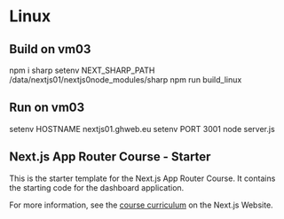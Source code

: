 # Linux

## Build on vm03

npm i sharp
setenv NEXT_SHARP_PATH /data/nextjs01/nextjs0node_modules/sharp
npm run build_linux

## Run on vm03

setenv HOSTNAME nextjs01.ghweb.eu
setenv PORT 3001
node server.js


## Next.js App Router Course - Starter

This is the starter template for the Next.js App Router Course. It contains the starting code for the dashboard application.

For more information, see the [course curriculum](https://nextjs.org/learn) on the Next.js Website.
